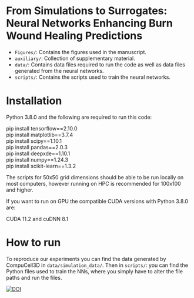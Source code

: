 # From Simulations to Surrogates: Neural Networks Enhancing Burn Wound Healing Predictions

- <code>Figures/</code>: Contains the figures used in the manuscript.
- <code>auxiliary/</code>: Collection of supplementary material.
- <code>data/</code>: Contains data files required to run the code as well as data files generated from the neural networks.
- <code>scripts/</code>: Contains the scripts used to train the neural networks.

# Installation

Python 3.8.0 and the following are required to run this code:

pip install tensorflow==2.10.0 <br /> 
pip install matplotlib==3.7.4 <br /> 
pip install scipy==1.10.1 <br /> 
pip install pandas==2.0.3 <br /> 
pip install deepxde==1.10.1 <br /> 
pip install numpy==1.24.3 <br /> 
pip install scikit-learn==1.3.2 <br /> 

The scripts for 50x50 grid dimensions should be able to be run locally on most computers, however running on HPC is recommended for 100x100 and higher.

If you want to run on GPU the compatible CUDA versions with Python 3.8.0 are:

CUDA 11.2 and cuDNN 8.1

# How to run

To reproduce our experiments you can find the data generated by CompuCell3D in <code>data/simulation_data/</code>. Then in <code>scripts/</code>: you can find the Python files used to train the NNs, where you simply have to alter the file paths and run the files.

[![DOI](https://zenodo.org/badge/DOI/10.5281/zenodo.14003269.svg)](https://doi.org/10.5281/zenodo.14003269)
